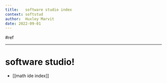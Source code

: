 ```yaml
---
title:   software studio index
context: softstud
author:  Huxley Marvit
date: 2022-09-01
---
```


#ref

***

# software studio!
- [[math ide index]]